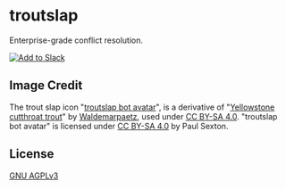 # troutslap

Enterprise-grade conflict resolution.

[![Add to Slack](https://platform.slack-edge.com/img/add_to_slack.png)](https://troutslap.psexton.net/install)

## Image Credit

The trout slap icon "[troutslap bot avatar](avatar.jpg)", is a derivative of "[Yellowstone cutthroat trout](https://commons.wikimedia.org/wiki/File:Yellowstone_cutthroat_trout.jpg)" by [Waldemarpaetz](https://commons.wikimedia.org/w/index.php?title=User:Waldemarpaetz), used under [CC BY-SA 4.0](https://creativecommons.org/licenses/by-sa/4.0/). "troutslap bot avatar" is licensed under [CC BY-SA 4.0](https://creativecommons.org/licenses/by-sa/4.0/) by Paul Sexton.

## License

[GNU AGPLv3](https://choosealicense.com/licenses/agpl-3.0/)